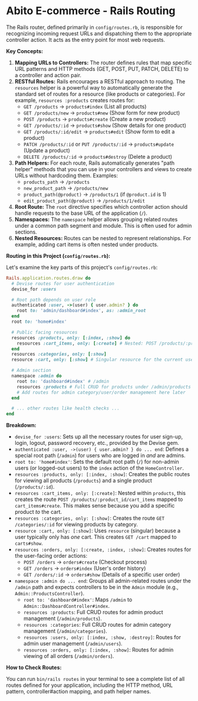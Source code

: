 # Abito E-commerce - Rails Routing

The Rails router, defined primarily in `config/routes.rb`, is responsible for recognizing incoming request URLs and dispatching them to the appropriate controller action. It acts as the entry point for most web requests.

**Key Concepts:**

1.  **Mapping URLs to Controllers:** The router defines rules that map specific URL patterns and HTTP methods (GET, POST, PUT, PATCH, DELETE) to a controller and action pair.
2.  **RESTful Routes:** Rails encourages a RESTful approach to routing. The `resources` helper is a powerful way to automatically generate the standard set of routes for a resource (like products or categories). For example, `resources :products` creates routes for:
    *   `GET /products` -> `products#index` (List all products)
    *   `GET /products/new` -> `products#new` (Show form for new product)
    *   `POST /products` -> `products#create` (Create a new product)
    *   `GET /products/:id` -> `products#show` (Show details for one product)
    *   `GET /products/:id/edit` -> `products#edit` (Show form to edit a product)
    *   `PATCH /products/:id` or `PUT /products/:id` -> `products#update` (Update a product)
    *   `DELETE /products/:id` -> `products#destroy` (Delete a product)
3.  **Path Helpers:** For each route, Rails automatically generates "path helper" methods that you can use in your controllers and views to create URLs without hardcoding them. Examples:
    *   `products_path` -> `/products`
    *   `new_product_path` -> `/products/new`
    *   `product_path(@product)` -> `/products/1` (if `@product.id` is 1)
    *   `edit_product_path(@product)` -> `/products/1/edit`
4.  **Root Route:** The `root` directive specifies which controller action should handle requests to the base URL of the application (`/`).
5.  **Namespaces:** The `namespace` helper allows grouping related routes under a common path segment and module. This is often used for admin sections.
6.  **Nested Resources:** Routes can be nested to represent relationships. For example, adding cart items is often nested under products.

**Routing in this Project (`config/routes.rb`):**

Let's examine the key parts of this project's `config/routes.rb`:

```ruby
Rails.application.routes.draw do
  # Devise routes for user authentication
  devise_for :users

  # Root path depends on user role
  authenticated :user, ->(user) { user.admin? } do
    root to: 'admin/dashboard#index', as: :admin_root
  end
  root to: 'home#index'

  # Public facing resources
  resources :products, only: [:index, :show] do
    resources :cart_items, only: [:create] # Nested: POST /products/:product_id/cart_items
  end
  resources :categories, only: [:show]
  resource :cart, only: [:show] # Singular resource for the current user's cart

  # Admin section
  namespace :admin do
    root to: 'dashboard#index' # /admin
    resources :products # Full CRUD for products under /admin/products
    # Add routes for admin category/user/order management here later
  end

  # ... other routes like health checks ...
end
```

**Breakdown:**

*   `devise_for :users`: Sets up all the necessary routes for user sign-up, login, logout, password recovery, etc., provided by the Devise gem.
*   `authenticated :user, ->(user) { user.admin? } do ... end`: Defines a special root path (`/admin`) for users who are logged in *and* are admins.
*   `root to: 'home#index'`: Sets the default root path (`/`) for non-admin users (or logged-out users) to the `index` action of the `HomeController`.
*   `resources :products, only: [:index, :show]`: Creates the public routes for viewing all products (`/products`) and a single product (`/products/:id`).
*   `resources :cart_items, only: [:create]`: Nested within `products`, this creates the route `POST /products/:product_id/cart_items` mapped to `cart_items#create`. This makes sense because you add a specific product *to* the cart.
*   `resources :categories, only: [:show]`: Creates the route `GET /categories/:id` for viewing products by category.
*   `resource :cart, only: [:show]`: Uses `resource` (singular) because a user typically only has *one* cart. This creates `GET /cart` mapped to `carts#show`.
*   `resources :orders, only: [:create, :index, :show]`: Creates routes for the user-facing order actions:
    *   `POST /orders` -> `orders#create` (Checkout process)
    *   `GET /orders` -> `orders#index` (User's order history)
    *   `GET /orders/:id` -> `orders#show` (Details of a specific user order)
*   `namespace :admin do ... end`: Groups all admin-related routes under the `/admin` path and expects controllers to be in the `Admin` module (e.g., `Admin::ProductsController`).
    *   `root to: 'dashboard#index'`: Maps `/admin` to `Admin::DashboardController#index`.
    *   `resources :products`: Full CRUD routes for admin product management (`/admin/products`).
    *   `resources :categories`: Full CRUD routes for admin category management (`/admin/categories`).
    *   `resources :users, only: [:index, :show, :destroy]`: Routes for admin user management (`/admin/users`).
    *   `resources :orders, only: [:index, :show]`: Routes for admin viewing of all orders (`/admin/orders`).

**How to Check Routes:**

You can run `bin/rails routes` in your terminal to see a complete list of all routes defined for your application, including the HTTP method, URL pattern, controller#action mapping, and path helper names.
